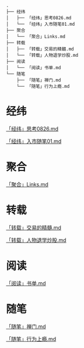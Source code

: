 ```text
.
├── 经纬
│   ├── 「经纬」思考0826.md
│   └── 「经纬」入市随笔01.md
├── 聚合
│   └── 「聚合」Links.md
├── 转载
│   ├── 「转载」交易的精髓.md
│   └── 「转载」人物退学炒股.md
├── 阅读
│   └── 「阅读」书单.md
└── 随笔
    ├── 「随笔」禅门.md
    └── 「随笔」行为上瘾.md

```
# 经纬
[「经纬」思考0826.md](./经纬/「经纬」思考0826.md)

[「经纬」入市随笔01.md](./经纬/「经纬」入市随笔01.md)

# 聚合
[「聚合」Links.md](./聚合/「聚合」Links.md)

# 转载
[「转载」交易的精髓.md](./转载/「转载」交易的精髓.md)

[「转载」人物退学炒股.md](./转载/「转载」人物退学炒股.md)

# 阅读
[「阅读」书单.md](./阅读/「阅读」书单.md)

# 随笔
[「随笔」禅门.md](./随笔/「随笔」禅门.md)

[「随笔」行为上瘾.md](./随笔/「随笔」行为上瘾.md)

